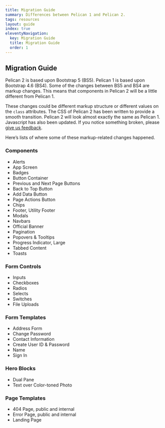 ```yaml
---
title: Migration Guide
summary: Differences between Pelican 1 and Pelican 2.
tags: resources
layout: guide
index: true
eleventyNavigation:
  key: Migration Guide
  title: Migration Guide
  order: 1
---
```


## Migration Guide

Pelican 2 is based upon Bootstrap 5 (BS5). Pelican 1 is based upon Bootstrap 4.6 (BS4). Some of the changes between BS5 and BS4 are markup changes. This means that components in Pelican 2 will be a little different from Pelican 1. 

These changes could be different markup structure or different values on the `class` attributes. The CSS of Pelican 2 has been written to provide a smooth transition. Pelican 2 will look almost exactly the same as Pelican 1. Javascript has also been updated. If you notice something broken, please [give us feedback](/feedback/).

Here’s lists of where some of these markup-related changes happened.

### Components

- Alerts
- App Screen
- Badges
- Button Container
- Previous and Next Page Buttons
- Back to Top Button
- Add Data Button
- Page Actions Button
- Chips
- Footer, Utility Footer
- Modals
- Navbars
- Official Banner
- Pagination
- Popovers & Tooltips
- Progress Indicator, Large
- Tabbed Content
- Toasts

### Form Controls

- Inputs
- Checkboxes
- Radios
- Selects
- Switches
- File Uploads

### Form Templates

- Address Form
- Change Password
- Contact Information
- Create User ID & Password
- Name
- Sign In

### Hero Blocks

- Dual Pane
- Text over Color-toned Photo

### Page Templates

- 404 Page, public and internal
- Error Page, public and internal
- Landing Page
